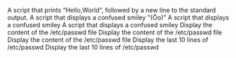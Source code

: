 A script that prints “Hello,World”, followed by a new line to the standard output.
A script that displays a confused smiley "(Ôo)"
A script that displays a confused smiley
A script that displays a confused smiley
Display the content of the /etc/passwd file
Display the content of the /etc/passwd file
Display the content of the /etc/passwd file
Display the last 10 lines of /etc/passwd
Display the last 10 lines of /etc/passwd
